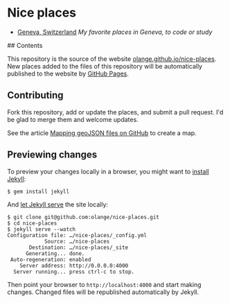 # Nice places

* [Geneva, Switzerland](http://olange.github.io/nice-places/geneva) _My favorite places in Geneva, to code or study_

## Contents

This repository is the source of the website [olange.github.io/nice-places](http://olange.github.io/nice-places/). New places added to the files of this repository will be automatically published to the website by [GitHub Pages](http://pages.github.com).

## Contributing

Fork this repository, add or update the places, and submit a pull request. I'd be glad to merge them and welcome updates.

See the article [Mapping geoJSON files on GitHub](https://help.github.com/articles/mapping-geojson-files-on-github) to create a map.

## Previewing changes

To preview your changes locally in a browser, you might want to [install Jekyll](http://jekyllrb.com/docs/installation/):

    $ gem install jekyll

And [let Jekyll serve](http://jekyllrb.com/docs/usage/) the site locally:

    $ git clone git@github.com:olange/nice-places.git
    $ cd nice-places
    $ jekyll serve --watch
    Configuration file: …/nice-places/_config.yml
                Source: …/nice-places
           Destination: …/nice-places/_site
          Generating... done.
     Auto-regeneration: enabled
        Server address: http://0.0.0.0:4000
      Server running... press ctrl-c to stop.

Then point your browser to `http://localhost:4000` and start making changes. Changed files will be republished automatically by Jekyll.
